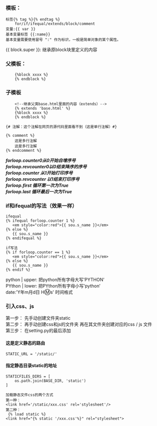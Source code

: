### 模板： 
 
	标签{% tag %}{% endtag %}
		for/if/ifequal/extends/block/comment     
	变量:{{ var }} 
	基本变量标签 {{:name}}  
	基本变量需要使用冒号 ":" 作为标识，一般是简单对象的某个属性。 
{{ block.super }}: 继承原block块里定义的内容
### 父模板：

		{%block xxxx %}   
		{% endblock %}  
### 子模板

		<!--继承父类base.html里面的内容（extends）-->
		{% extends 'base.html' %}
		{%block xxxx %}
		{% endblock %}
 <!--这是注释--> 
   
    {# 注解：这个注解在网页的源代码里面看不到（这是单行注解）#} 
      
    {% comment %}    
        这是多行注解   
        这是多行注解   
    {% endcomment %} 
    
***forloop.counter0从0开始自增序号***    
***forloop.revcounter0以0结束降序的序号***     
***forloop.counter 从1开始打印序号***  
***forloop.revcounter 以1结束打印序号***  
***forloop.first 循环第一次为True***     
***forloop.last 循环最后一次为True*** 

### if和ifequal的写法（效果一样）
	ifequal
	{% ifequal forloop.counter 1 %}
       <em style="color:red">{{ sou.s_name }}</em>
   	{% else %}
       {{ sou.s_name }}
    {% endifequal %}  
     
    if写法
	{% if forloop.counter == 1 %}
       <em style="color:red">{{ sou.s_name }}</em>
   	{% else %}
       {{ sou.s_name }}
    {% endif %}   
python | upper: 把python所有字母大写'PYTHON'     
PYthon | lower: 把PYthon所有字母小写‘python’  
date:'Y年m月d日 H:m:s' 时间格式  
### 引入css、js   
第一步： 先手动创建文件夹static   
第二步： 再手动创建css和js的文件夹 再在其文件夹创建对应的css / js 文件  
第三步： 在setting.py的最后添加     
#### 这是定义静态的路由
`STATIC_URL = '/static/'  `
#### 指定静态目录static的地址 
```
STATICFILES_DIRS = [  
    os.path.join(BASE_DIR, 'static')   
] 
```  

	加载静态文件css的两个方式
	第一种：
	<link href='/static/xxx.css' rel='stylesheet'/>
	第二种：
	 {% load static %}  
    <link href="{% static '/xxx.css'%}" rel="stylesheet">  

